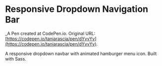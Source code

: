# Responsive Dropdown Navigation Bar
 _A Pen created at CodePen.io. Original URL: [https://codepen.io/taniarascia/pen/dYvvYv](https://codepen.io/taniarascia/pen/dYvvYv).

 A responsive dropdown navbar with animated hamburger menu icon. Built with Sass.